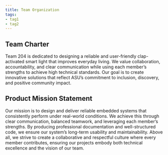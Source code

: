 ```yaml
---
title: Team Organization
tags:
- tag1
- tag2
---
```


## Team Charter

Team 204 is dedicated to designing a reliable and user-friendly clap-activated smart light that improves everyday living. We value collaboration, accountability, and clear communication while using each member’s strengths to achieve high technical standards. Our goal is to create innovative solutions that reflect ASU’s commitment to inclusion, discovery, and positive community impact.

## Product Mission Statement

Our mission is to design and deliver reliable embedded systems that consistently perform under real-world conditions. We achieve this through clear communication, balanced teamwork, and leveraging each member’s strengths. By producing professional documentation and well-structured code, we ensure our system’s long-term usability and maintainability. Above all, we strive to create a collaborative and respectful culture where every member contributes, ensuring our projects embody both technical excellence and the vision of our team.
